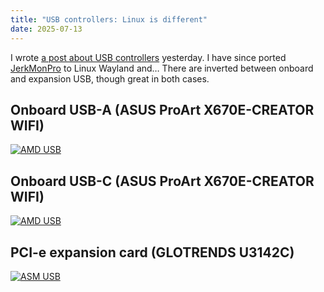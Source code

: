 ```yaml
---
title: "USB controllers: Linux is different"
date: 2025-07-13
---
```


I wrote [a post about USB controllers](/posts/usb-controllers/) yesterday. I have since ported [JerkMonPro](https://found.as/wl) to Linux Wayland and… There are inverted between onboard and expansion USB, though great in both cases.

## Onboard USB-A (ASUS ProArt X670E-CREATOR WIFI)

<a href="/assets/usb-controllers/linux-usb-a.svg">
<img alt="AMD USB" src="/assets/usb-controllers/linux-usb-a.svg" style="background-color: white;"/>
</a>

## Onboard USB-C (ASUS ProArt X670E-CREATOR WIFI)

<a href="/assets/usb-controllers/linux-usb-c.svg">
<img alt="AMD USB" src="/assets/usb-controllers/linux-usb-c.svg" style="background-color: white;"/>
</a>

## PCI-e expansion card (GLOTRENDS U3142C)

<a href="/assets/usb-controllers/linux-pcie.svg">
<img alt="ASM USB" src="/assets/usb-controllers/linux-pcie.svg" style="background-color: white;"/>
</a>
